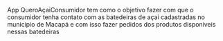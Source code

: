 App QueroAçaiConsumidor tem como o objetivo fazer com que o consumidor tenha contato com as batedeiras de açai cadastradas no municipio de Macapá e com isso fazer pedidos dos produtos disponiveis nessas batedeiras
